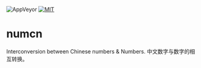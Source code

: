 ![AppVeyor](https://img.shields.io/appveyor/ci/gruntjs/grunt.svg?style=plastic)
[![MIT](https://img.shields.io/github/license/mashape/apistatus.svg?style=plastic)](https://github.com/pkumza/numcn/blob/master/LICENSE)

# numcn

Interconversion between Chinese numbers &amp; Numbers. 
中文数字与数字的相互转换。


